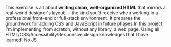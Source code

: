 This exercise is all about **writing clean, well-organized HTML** that mirrors a real-world designer's layout — the kind you’d receive when working in a professional front-end or full-stack environment. It prepares the groundwork for adding CSS and JavaScript in future phases.In this project, I'm implementing from scratch, without any library, a web page. Using all HTML/CSS/Accessibility/Responsive design knowledges that I have learned.
No JS. 